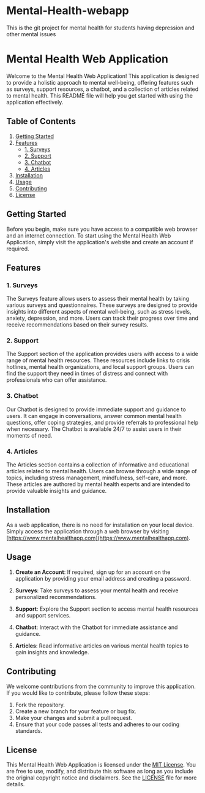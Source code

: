 # Mental-Health-webapp
This is the git project for mental health for students having depression and other mental issues
# Mental Health Web Application

Welcome to the Mental Health Web Application! This application is designed to provide a holistic approach to mental well-being, offering features such as surveys, support resources, a chatbot, and a collection of articles related to mental health. This README file will help you get started with using the application effectively.

## Table of Contents

1. [Getting Started](#getting-started)
2. [Features](#features)
    - [1. Surveys](#1-surveys)
    - [2. Support](#2-support)
    - [3. Chatbot](#3-chatbot)
    - [4. Articles](#4-articles)
3. [Installation](#installation)
4. [Usage](#usage)
5. [Contributing](#contributing)
6. [License](#license)

## Getting Started

Before you begin, make sure you have access to a compatible web browser and an internet connection. To start using the Mental Health Web Application, simply visit the application's website and create an account if required.

## Features

### 1. Surveys

The Surveys feature allows users to assess their mental health by taking various surveys and questionnaires. These surveys are designed to provide insights into different aspects of mental well-being, such as stress levels, anxiety, depression, and more. Users can track their progress over time and receive recommendations based on their survey results.

### 2. Support

The Support section of the application provides users with access to a wide range of mental health resources. These resources include links to crisis hotlines, mental health organizations, and local support groups. Users can find the support they need in times of distress and connect with professionals who can offer assistance.

### 3. Chatbot

Our Chatbot is designed to provide immediate support and guidance to users. It can engage in conversations, answer common mental health questions, offer coping strategies, and provide referrals to professional help when necessary. The Chatbot is available 24/7 to assist users in their moments of need.

### 4. Articles

The Articles section contains a collection of informative and educational articles related to mental health. Users can browse through a wide range of topics, including stress management, mindfulness, self-care, and more. These articles are authored by mental health experts and are intended to provide valuable insights and guidance.

## Installation

As a web application, there is no need for installation on your local device. Simply access the application through a web browser by visiting [https://www.mentalhealthapp.com](https://www.mentalhealthapp.com).

## Usage

1. **Create an Account**: If required, sign up for an account on the application by providing your email address and creating a password.

2. **Surveys**: Take surveys to assess your mental health and receive personalized recommendations.

3. **Support**: Explore the Support section to access mental health resources and support services.

4. **Chatbot**: Interact with the Chatbot for immediate assistance and guidance.

5. **Articles**: Read informative articles on various mental health topics to gain insights and knowledge.

## Contributing

We welcome contributions from the community to improve this application. If you would like to contribute, please follow these steps:

1. Fork the repository.
2. Create a new branch for your feature or bug fix.
3. Make your changes and submit a pull request.
4. Ensure that your code passes all tests and adheres to our coding standards.

## License

This Mental Health Web Application is licensed under the [MIT License](LICENSE). You are free to use, modify, and distribute this software as long as you include the original copyright notice and disclaimers. See the [LICENSE](LICENSE) file for more details.
